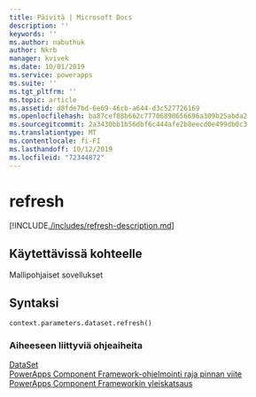 ```yaml
---
title: Päivitä | Microsoft Docs
description: ''
keywords: ''
ms.author: nabuthuk
author: Nkrb
manager: kvivek
ms.date: 10/01/2019
ms.service: powerapps
ms.suite: ''
ms.tgt_pltfrm: ''
ms.topic: article
ms.assetid: d8fde7bd-6e69-46cb-a644-d3c527726169
ms.openlocfilehash: ba87cef88b662c77706890656696a309b25abda2
ms.sourcegitcommit: 2a3430bb1b56dbf6c444afe2b8eecd0e499db0c3
ms.translationtype: MT
ms.contentlocale: fi-FI
ms.lasthandoff: 10/12/2019
ms.locfileid: "72344872"
---
```

# <a name="refresh"></a>refresh

[!INCLUDE[./includes/refresh-description.md](./includes/refresh-description.md)]

## <a name="available-for"></a>Käytettävissä kohteelle 

Mallipohjaiset sovellukset

## <a name="syntax"></a>Syntaksi

`context.parameters.dataset.refresh()`

### <a name="related-topics"></a>Aiheeseen liittyviä ohjeaiheita

[DataSet](../dataset.md)<br/>
[PowerApps Component Framework-ohjelmointi raja pinnan viite](../../reference/index.md)<br/>
[PowerApps Component Frameworkin yleiskatsaus](../../overview.md)